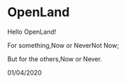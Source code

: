 # OpenLand
Hello OpenLand!

For something,Now or NeverNot Now;

But for the others,Now or Never.

01/04/2020
